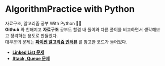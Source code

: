 # AlgorithmPractice with Python
자료구조, 알고리즘 공부 With Python :memo::memo:  
__Github__ 와 친해지고 __자료구조__ 공부도 할겸 내 풀이와 다른 풀이를 비교하면서 생각해보고 정리하는 용도로 만들었다.  
대부분의 문제는 [__파이썬 알고리즘 인터뷰__](https://github.com/onlybooks/algorithm-interview) 를 참고한 코드가 들어있다.

- [__Linked List 문제__](https://github.com/imtaesuu/AlgorithmPractice_with_Python/tree/main/Linked_List)
- [__Stack, Queue 문제__](https://github.com/imtaesuu/AlgorithmPractice_with_Python/tree/main/Stack_and_Queue) 